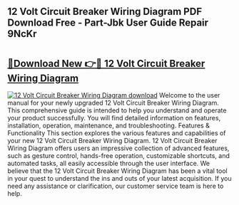 ## 12 Volt Circuit Breaker Wiring Diagram PDF Download Free - Part-Jbk User Guide Repair 9NcKr

# <h2><a href="http://dfkmfuf.blite.top/?on=12+Volt+Circuit+Breaker+Wiring+Diagram">🔗Download New 👉🔴 12 Volt Circuit Breaker Wiring Diagram</a></h2>

[![12 Volt Circuit Breaker Wiring Diagram download](https://i.imgur.com/lujVjoI.png)](http://dfkmfuf.blite.top/?on=12+Volt+Circuit+Breaker+Wiring+Diagram)
Welcome to the user manual for your newly upgraded 12 Volt Circuit Breaker Wiring Diagram. This comprehensive guide is intended to help you understand and operate your product successfully. You will find detailed information on features, installation, operation, maintenance, and troubleshooting. Features & Functionality This section explores the various features and capabilities of your new 12 Volt Circuit Breaker Wiring Diagram. 12 Volt Circuit Breaker Wiring Diagram offers users an impressive collection of advanced features, such as gesture control, hands-free operation, customizable shortcuts, and automated tasks, all easily accessible through the user interface. We believe that the 12 Volt Circuit Breaker Wiring Diagram has been a vital tool in your quest to understand the ins and outs of your latest acquisition. If you need any assistance or clarification, our customer service team is here to help.

